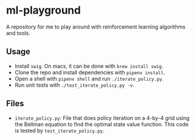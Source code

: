 # ml-playground

A repository for me to play around with reinforcement learning algorithms and
tools.

## Usage

- Install `swig`. On macs, it can be done with `brew install swig`.
- Clone the repo and install dependencies with `pipenv install`.
- Open a shell with `pipenv shell` and run `./iterate_policy.py`.
- Run unit tests with `./test_iterate_policy.py -v`. 


## Files

- `iterate_policy.py`: File that does policy iteration on a 4-by-4 grid using
    the Bellman equation to find the optimal state value function.
    This code is tested by `test_iterate_policy.py`.